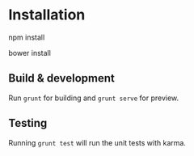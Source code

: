 # Installation

npm install

bower install

## Build & development

Run `grunt` for building and `grunt serve` for preview.

## Testing

Running `grunt test` will run the unit tests with karma.
